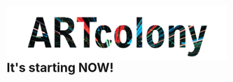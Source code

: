 <img src="https://raw.githubusercontent.com/hubertskl/ARTcolony/julia/Graphics/Graphics_dark/ARTcolony_label4_dark.png"
     alt="logo"
     style="float: left; margin-right: 10px;" />
# It's starting NOW!
